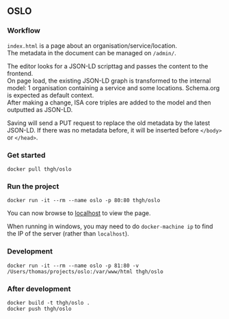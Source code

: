 OSLO
----

### Workflow
`index.html` is a page about an organisation/service/location.  
The metadata in the document can be managed on `/admin/`.

The editor looks for a JSON-LD scripttag and passes the content to the frontend.  
On page load, the existing JSON-LD graph is transformed to the internal model: 1 organisation containing a service and some locations. Schema.org is expected as default context.  
After making a change, ISA core triples are added to the model and then outputted as JSON-LD.

Saving will send a PUT request to replace the old metadata by the latest JSON-LD. If there was no metadata before, it will be inserted before `</body>` or `</head>`.

### Get started
    docker pull thgh/oslo

### Run the project
    docker run -it --rm --name oslo -p 80:80 thgh/oslo
    
You can now browse to [localhost](http://localhost) to view the page.

When running in windows, you may need to do `docker-machine ip` to find the IP of the server (rather than `localhost`).

### Development
    docker run -it --rm --name oslo -p 81:80 -v /Users/thomas/projects/oslo:/var/www/html thgh/oslo

### After development
    docker build -t thgh/oslo .
    docker push thgh/oslo
